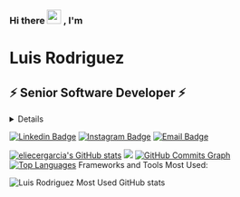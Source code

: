 <!--<p align="center"> <img src="https://avatars.githubusercontent.com/u/22897647?s=200&v=4" alt="gravatar" /> </p>-->

### Hi there <img src="https://media.giphy.com/media/hvRJCLFzcasrR4ia7z/giphy.gif" width="25px"> , I'm
# Luis Rodriguez
## ⚡ Senior Software Developer ⚡
<details>
  Full Stack Web Developer/ Web DevOps
</details>

[![Linkedin Badge](https://img.shields.io/badge/Linkedin-Luis%20Rodriguez-blue)](https://www.linkedin.com/in/luis-rodriguez-19079a140/)
[![Instagram Badge](https://img.shields.io/badge/Instagram-Luis%20Rodriguez-red)](https://www.instagram.com/lrdgzc/)
[![Email Badge](https://img.shields.io/badge/Email-Luis%20Rodriguez-red)](https://www.gmail.com/lrdgz@gmail.com/)

<a href="http://www.github.com/lrdgzc"><img src="https://github-readme-stats.vercel.app/api?username=lrdgzc&show_icons=true&hide=&count_private=true&title_color=3382ed&text_color=ffffff&icon_color=0891b2&bg_color=1c1917&hide_border=true&show_icons=true" alt="eliecergarcia's GitHub stats" /></a>
<a href="http://www.github.com/lrdgzc"><img src="https://github-readme-streak-stats.herokuapp.com/?user=lrdgzc&stroke=ffffff&background=1c1917&ring=3382ed&fire=3382ed&currStreakNum=ffffff&currStreakLabel=3382ed&sideNums=ffffff&sideLabels=ffffff&dates=ffffff&hide_border=true" /></a>
<a href="http://www.github.com/lrdgzc"><img src="https://activity-graph.herokuapp.com/graph?username=lrdgzc&bg_color=1c1917&color=ffffff&line=0891b2&point=ffffff&area_color=1c1917&area=true&hide_border=true&custom_title=GitHub%20Commits%20Graph" alt="GitHub Commits Graph" /></a>
<a href="https://github.com/lrdgzc" align="left"><img src="https://github-readme-stats.vercel.app/api/top-langs/?username=lrdgzc&langs_count=10&title_color=3382ed&text_color=ffffff&icon_color=0891b2&bg_color=1c1917&hide_border=true&locale=en&custom_title=Top%20%Languages" alt="Top Languages" /></a>
Frameworks and Tools Most Used:

![Luis Rodriguez Most Used GitHub stats](https://github-readme-stats.vercel.app/api/top-langs/?username=lrdgz&theme=tokyonight&langs_count=15)

